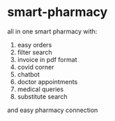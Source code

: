 # smart-pharmacy
all in one smart pharmacy with:
1. easy orders 
2. filter search
3. invoice in pdf format 
4. covid corner 
5. chatbot 
6. doctor appointments
7. medical queries
8. substitute search

and easy pharmacy connection
